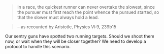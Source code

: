 > In a race, the quickest runner can never overtake the slowest,
> since the pursuer must first reach the point whence the pursued started,
> so that the slower must always hold a lead.

> – as recounted by Aristotle, Physics VI:9, 239b15

Our sentry guns have spotted two running targets. Should we shoot them now, or wait when they will be closer together?
We need to develop a protocol to handle this scenario.
